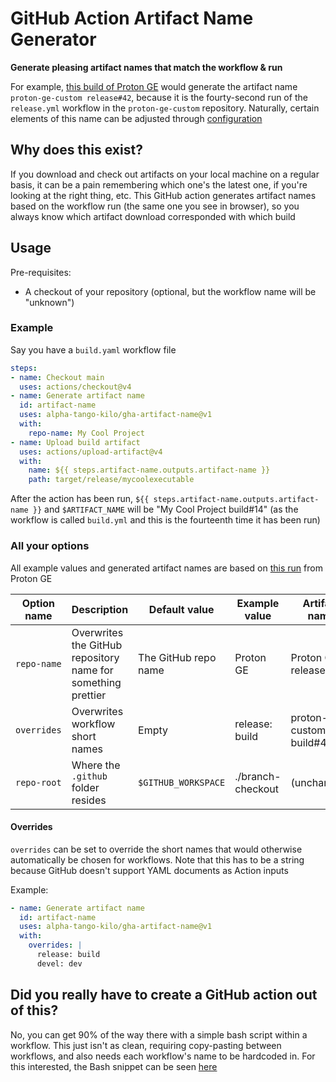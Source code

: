 # GitHub Action Artifact Name Generator

**Generate pleasing artifact names that match the workflow & run**

For example, [this build of Proton GE](https://github.com/GloriousEggroll/proton-ge-custom/actions/runs/7457239085) would generate the artifact name `proton-ge-custom release#42`, because it is the fourty-second run of the `release.yml` workflow in the `proton-ge-custom` repository.
Naturally, certain elements of this name can be adjusted through [configuration](#all-your-options)

## Why does this exist?

If you download and check out artifacts on your local machine on a regular basis, it can be a pain remembering which one's the latest one, if you're looking at the right thing, etc.
This GitHub action generates artifact names based on the workflow run (the same one you see in browser), so you always know which artifact download corresponded with which build

<!-- TODO: add image -->

## Usage

Pre-requisites:
* A checkout of your repository (optional, but the workflow name will be "unknown")

### Example

Say you have a `build.yaml` workflow file

```yml
steps:
- name: Checkout main
  uses: actions/checkout@v4
- name: Generate artifact name
  id: artifact-name
  uses: alpha-tango-kilo/gha-artifact-name@v1
  with:
    repo-name: My Cool Project
- name: Upload build artifact
  uses: actions/upload-artifact@v4
  with:
    name: ${{ steps.artifact-name.outputs.artifact-name }}
    path: target/release/mycoolexecutable
```

After the action has been run, `${{ steps.artifact-name.outputs.artifact-name }}` and `$ARTIFACT_NAME` will be "My Cool Project build#14" (as the workflow is called `build.yml` and this is the fourteenth time it has been run)

### All your options
<!-- Note: this heading is linked to, update it if you update the heading name! -->

All example values and generated artifact names are based on [this run](https://github.com/GloriousEggroll/proton-ge-custom/actions/runs/7457239085) from Proton GE

| Option name 	| Description                                                  	| Default value        	| Example value     	| Artifact name             	|
|-------------	|--------------------------------------------------------------	|----------------------	|-------------------	|---------------------------	|
| `repo-name` 	| Overwrites the GitHub repository name for something prettier 	| The GitHub repo name 	| Proton GE         	| Proton GE release#42      	|
| `overrides` 	| Overwrites workflow short names                              	| Empty                	| release: build    	| proton-ge-custom build#42 	|
| `repo-root` 	| Where the `.github` folder resides                           	| `$GITHUB_WORKSPACE`  	| ./branch-checkout 	| (unchanged)               	|

#### Overrides

`overrides` can be set to override the short names that would otherwise automatically be chosen for workflows.
Note that this has to be a string because GitHub doesn't support YAML documents as Action inputs

Example:

```yml
- name: Generate artifact name
  id: artifact-name
  uses: alpha-tango-kilo/gha-artifact-name@v1
  with:
    overrides: |
      release: build
      devel: dev
```

## Did you really have to create a GitHub action out of this?

No, you can get 90% of the way there with a simple bash script within a workflow.
This just isn't as clean, requiring copy-pasting between workflows, and also needs each workflow's name to be hardcoded in.
For this interested, the Bash snippet can be seen [here](https://gist.github.com/alpha-tango-kilo/9afd0f78b75ba3a2808de2c84a7fbfff)
